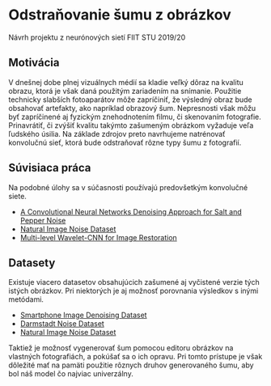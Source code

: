 # Odstraňovanie šumu z obrázkov
Návrh projektu z neurónových sietí FIIT STU 2019/20

## Motivácia
V dnešnej dobe plnej vizuálnych médií sa kladie veľký dôraz na kvalitu obrazu, ktorá je však daná použitým zariadením na snímanie. Použitie technicky slabších fotoaparátov môže zapríčiniť, že výsledný obraz bude obsahovať artefakty, ako napríklad obrazový šum. Nepresnosti však môžu byť zapríčinené aj fyzickým znehodnotením filmu, či skenovaním fotografie. Prinavrátiť, či zvýšiť kvalitu takýmto zašumeným obrázkom vyžaduje veľa ľudského úsilia. Na základe zdrojov preto navrhujeme natrénovať konvolučnú sieť, ktorá bude odstraňovať rôzne typy šumu z fotografií.

## Súvisiaca práca
Na podobné úlohy sa v súčasnosti používajú predovšetkým konvolučné siete.
- [A Convolutional Neural Networks Denoising Approach for Salt and Pepper Noise](https://arxiv.org/ftp/arxiv/papers/1807/1807.08176.pdf)
- [Natural Image Noise Dataset](https://arxiv.org/abs/1906.00270)
- [Multi-level Wavelet-CNN for Image Restoration](https://arxiv.org/pdf/1805.07071v2.pdf)


## Datasety
Existuje viacero datasetov obsahujúcich zašumené aj vyčistené verzie tých istých obrázkov. Pri niektorých je aj možnosť porovnania výsledkov s inými metódami.  
- [Smartphone Image Denoising Dataset](https://www.eecs.yorku.ca/~kamel/sidd/dataset.php)
- [Darmstadt Noise Dataset](https://noise.visinf.tu-darmstadt.de/)
- [Natural Image Noise Dataset](https://commons.wikimedia.org/wiki/Natural_Image_Noise_Dataset)

Taktiež je možnosť vygenerovať šum pomocou editoru obrázkov na vlastných fotografiách, a pokúšať sa o ich opravu. Pri tomto prístupe je však dôležité mať na pamäti použitie rôznych druhov generovaného šumu, aby bol náš model čo najviac univerzálny.
